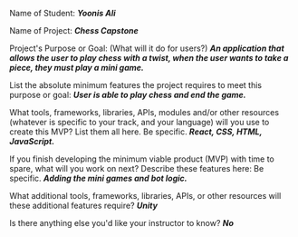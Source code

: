 Name of Student: 
**_Yoonis Ali_**

Name of Project: 
**_Chess Capstone_**

Project's Purpose or Goal: (What will it do for users?)
**_An application that allows the user to play chess with a twist, when the user wants to take a piece, they must play a mini game._**

List the absolute minimum features the project requires to meet this purpose or goal: 
**_User is able to play chess and end the game._**

What tools, frameworks, libraries, APIs, modules and/or other resources (whatever is specific to your track, and your language) will you use to create this MVP? List them all here. Be specific. 
**_React, CSS, HTML, JavaScript._**

If you finish developing the minimum viable product (MVP) with time to spare, what will you work on next? Describe these features here: Be specific. 
**_Adding the mini games and bot logic._**

What additional tools, frameworks, libraries, APIs, or other resources will these additional features require? 
**_Unity_**

Is there anything else you'd like your instructor to know? 
**_No_**